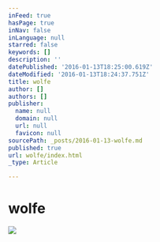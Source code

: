 ```yaml
---
inFeed: true
hasPage: true
inNav: false
inLanguage: null
starred: false
keywords: []
description: ''
datePublished: '2016-01-13T18:25:00.619Z'
dateModified: '2016-01-13T18:24:37.751Z'
title: wolfe
author: []
authors: []
publisher:
  name: null
  domain: null
  url: null
  favicon: null
sourcePath: _posts/2016-01-13-wolfe.md
published: true
url: wolfe/index.html
_type: Article

---
```

# wolfe
![](https://the-grid-user-content.s3-us-west-2.amazonaws.com/f6007140-827b-4de5-9283-0666884df152.jpg)